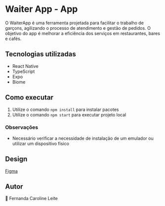 # Waiter App - App

O WaiterApp é uma ferramenta projetada para facilitar o trabalho de garçons, agilizando o processo de atendimento e gestão de pedidos. O objetivo do app é melhorar a eficiência dos serviços em restaurantes, bares e cafés.

## Tecnologias utilizadas

- React Native
- TypeScript
- Expo
- Biome

## Como executar

1. Utilize o comando `npm install` para instalar pacotes
2. Utilize o comando `npm start` para executar projeto local

### Observações

- Necessário verificar a necessidade de instalação de um emulador ou utilizar um dispositivo físico

## Design

[Figma](https://www.figma.com/design/u8467E3VIbsb5ME9iOYptX/Waiter-App--2.0-?node-id=287-4025&p=f&t=FMjpTeWlqlW9kQb2-0)

## Autor

💚 Fernanda Caroline Leite
